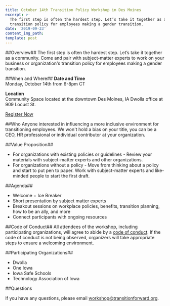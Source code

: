 ```yaml
---
title: October 14th Transition Policy Workshop in Des Moines
excerpt: >-
  The first step is often the hardest step. Let’s take it together as a community. Come and pair with subject-matter experts to work on your business or organization's
  transition policy for employees making a gender transition.
date: '2019-09-23'
content_img_path:
template: post
---
```

##Overview##
The first step is often the hardest step. Let’s take it together as a community. Come and pair with subject-matter experts to work on your business or organization's
transition policy for employees making a gender transition.

##When and Where##
**Date and Time**  
Monday, October 14th from 6-8pm CT

**Location**  
Community Space located at the downtown Des Moines, IA Dwolla office at 909 Locust St.

<a href="https://forms.gle/P29XA5dAMnwsdW2H6" class="button">Register Now</a>

##Who
Anyone interested in influencing a more inclusive environment for transitioning employees. We won't hold a bias on your title, you can be a CEO, HR professional or individual contributor at your organization.

##Value Proposition##
* For organizations with existing policies or guidelines - Review your materials with subject-matter experts and other organizations.
* For organizations without a policy - Move from thinking about a policy and start to put pen to paper.  Work with subject-matter experts and like-minded people to start the first draft.

##Agenda##
* Welcome + Ice Breaker
* Short presentation by subject matter experts
* Breakout sessions on workplace policies, benefits, transition planning, how to be an ally, and more
* Connect participants with ongoing resources

##Code of Conduct##
All attendees of the workshop, including participating organizations, will agree to abide by a [code of conduct](/code-of-conduct). If the code of conduct is not being observed, organizers will take appropriate steps to ensure a welcoming environment.

##Participating Organizations##
* Dwolla
* One Iowa
* Iowa Safe Schools
* Technology Association of Iowa

##Questions

If you have any questions, please email <a href="mailto:workshop@transitionforward.org">workshop@transitionforward.org</a>.
